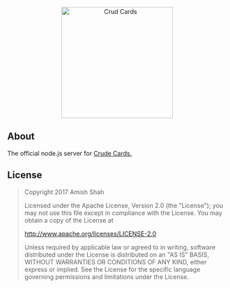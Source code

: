 <div align="center">
  <p>
    <a href="https://crudecards.xyz"><img src="https://crudecards.xyz/assets/logo.svg" width="256" alt="Crud Cards" /></a>
  </p>
</div>

## About
The official node.js server for [Crude Cards.](https://crudecards.xyz/)

## License
> Copyright 2017 Amish Shah
> 
> Licensed under the Apache License, Version 2.0 (the "License");
> you may not use this file except in compliance with the License.
> You may obtain a copy of the License at
>
>    http://www.apache.org/licenses/LICENSE-2.0
>
> Unless required by applicable law or agreed to in writing, software
> distributed under the License is distributed on an "AS IS" BASIS,
> WITHOUT WARRANTIES OR CONDITIONS OF ANY KIND, either express or implied.
> See the License for the specific language governing permissions and
> limitations under the License.